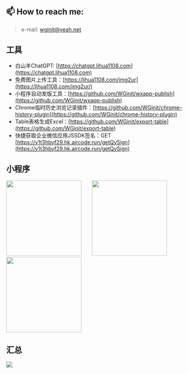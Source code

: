 
##  📫 How to reach me: 
> e-mail: wginit@yeah.net
>

## 工具
+ 白山羊ChatGPT: [https://chatgpt.lihua1108.com](https://chatgpt.lihua1108.com)
+ 免费图片上传工具：[https://lihua1108.com/img2ur](https://lihua1108.com/img2ur/)
+ 小程序自动发版工具：[https://github.com/WGinit/wxapp-publish](https://github.com/WGinit/wxapp-publish)
+ Chrome临时历史浏览记录插件：[https://github.com/WGinit/chrome-history-plugin](https://github.com/WGinit/chrome-history-plugin)
+ Table表格生成Excel：[https://github.com/WGinit/export-table](https://github.com/WGinit/export-table)
+ 快捷获取企业微信应用JSSDK签名：GET [https://y1t3hbyf29.hk.aircode.run/getQySign](https://y1t3hbyf29.hk.aircode.run/getQySign)

## 小程序
<div align=left>
<img src="https://i.imgur.com/DGijaX5.jpg"  width="200" /> &nbsp; &nbsp; &nbsp; 
<img src="https://i.imgur.com/LMk1JAa.jpg"  width="200" /> &nbsp; &nbsp; &nbsp; 
<img src="https://i.imgur.com/3mSVlko.jpg"  width="200" /> 
</div>


## 汇总

![](https://github-readme-stats.vercel.app/api?username=wginit&show_icons=true&locale=cn)




<!--
**WGinit/WGinit** is a ✨ _special_ ✨ repository because its `README.md` (this file) appears on your GitHub profile.

Here are some ideas to get you started:

- 🔭 I’m currently working on ...
- 🌱 I’m currently learning ...
- 👯 I’m looking to collaborate on ...
- 🤔 I’m looking for help with ...
- 💬 Ask me about ...
- 📫 How to reach me: ...
- 😄 Pronouns: ...
- ⚡ Fun fact: ...
-->
